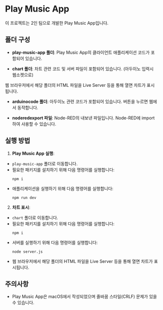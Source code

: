 # Play Music App

이 프로젝트는 2인 팀으로 개발한 Play Music App입니다.

## 폴더 구성

- **play-music-app 폴더**: Play Music App의 클라이언트 애플리케이션 코드가 포함되어 있습니다.

- **chart 폴더**: 차트 관련 코드 및 서버 파일이 포함되어 있습니다. (아두이노 입력시 웹소켓으로)


웹 브라우저에서 해당 폴더의 HTML 파일을 Live Server 등을 통해 열면 차트가 표시됩니다.

- **arduinocode 폴더**: 아두이노 관련 코드가 포함되어 있습니다. 버튼을 누르면 웹에서 동작합니다.

- **noderedexport 파일**: Node-RED의 내보낸 파일입니다. Node-RED에 import하여 사용할 수 있습니다.

## 실행 방법

1. **Play Music App 실행**:
 - `play-music-app` 폴더로 이동합니다.
 - 필요한 패키지를 설치하기 위해 다음 명령어를 실행합니다:
   ```
   npm i
   ```
 - 애플리케이션을 실행하기 위해 다음 명령어를 실행합니다:
   ```
   npm run dev
   ```

2. **차트 표시**:
 - `chart` 폴더로 이동합니다.
 - 필요한 패키지를 설치하기 위해 다음 명령어를 실행합니다:
   ```
   npm i
   ```
 - 서버를 실행하기 위해 다음 명령어를 실행합니다:
   ```
   node server.js
   ```
 - 웹 브라우저에서 해당 폴더의 HTML 파일을 Live Server 등을 통해 열면 차트가 표시됩니다.

## 주의사항

- Play Music App은 macOS에서 작성되었으며 줄바꿈 스타일(CRLF) 문제가 있을 수 있습니다.
